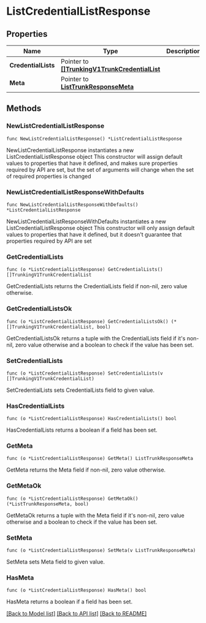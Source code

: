# ListCredentialListResponse

## Properties

Name | Type | Description | Notes
------------ | ------------- | ------------- | -------------
**CredentialLists** | Pointer to [**[]TrunkingV1TrunkCredentialList**](TrunkingV1TrunkCredentialList.md) |  | [optional] 
**Meta** | Pointer to [**ListTrunkResponseMeta**](ListTrunkResponse_meta.md) |  | [optional] 

## Methods

### NewListCredentialListResponse

`func NewListCredentialListResponse() *ListCredentialListResponse`

NewListCredentialListResponse instantiates a new ListCredentialListResponse object
This constructor will assign default values to properties that have it defined,
and makes sure properties required by API are set, but the set of arguments
will change when the set of required properties is changed

### NewListCredentialListResponseWithDefaults

`func NewListCredentialListResponseWithDefaults() *ListCredentialListResponse`

NewListCredentialListResponseWithDefaults instantiates a new ListCredentialListResponse object
This constructor will only assign default values to properties that have it defined,
but it doesn't guarantee that properties required by API are set

### GetCredentialLists

`func (o *ListCredentialListResponse) GetCredentialLists() []TrunkingV1TrunkCredentialList`

GetCredentialLists returns the CredentialLists field if non-nil, zero value otherwise.

### GetCredentialListsOk

`func (o *ListCredentialListResponse) GetCredentialListsOk() (*[]TrunkingV1TrunkCredentialList, bool)`

GetCredentialListsOk returns a tuple with the CredentialLists field if it's non-nil, zero value otherwise
and a boolean to check if the value has been set.

### SetCredentialLists

`func (o *ListCredentialListResponse) SetCredentialLists(v []TrunkingV1TrunkCredentialList)`

SetCredentialLists sets CredentialLists field to given value.

### HasCredentialLists

`func (o *ListCredentialListResponse) HasCredentialLists() bool`

HasCredentialLists returns a boolean if a field has been set.

### GetMeta

`func (o *ListCredentialListResponse) GetMeta() ListTrunkResponseMeta`

GetMeta returns the Meta field if non-nil, zero value otherwise.

### GetMetaOk

`func (o *ListCredentialListResponse) GetMetaOk() (*ListTrunkResponseMeta, bool)`

GetMetaOk returns a tuple with the Meta field if it's non-nil, zero value otherwise
and a boolean to check if the value has been set.

### SetMeta

`func (o *ListCredentialListResponse) SetMeta(v ListTrunkResponseMeta)`

SetMeta sets Meta field to given value.

### HasMeta

`func (o *ListCredentialListResponse) HasMeta() bool`

HasMeta returns a boolean if a field has been set.


[[Back to Model list]](../README.md#documentation-for-models) [[Back to API list]](../README.md#documentation-for-api-endpoints) [[Back to README]](../README.md)


